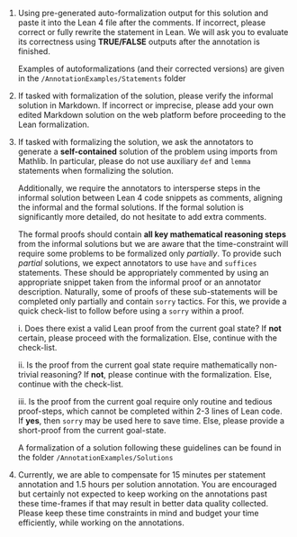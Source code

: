1. Using pre-generated auto-formalization output for this solution and paste it into the Lean 4 file after the comments. If incorrect, please correct or fully rewrite the statement in Lean. We will ask you to evaluate its correctness using **TRUE/FALSE** outputs after the annotation is finished.

    Examples of autoformalizations (and their corrected versions) are given in the `/AnnotationExamples/Statements` folder

2. If tasked with formalization of the solution, please verify the informal solution in Markdown. If incorrect or imprecise, please add your own edited Markdown solution on the web platform before proceeding to the Lean formalization.

3. If tasked with formalizing the solution, we ask the annotators to generate a **self-contained** solution of the problem using imports from Mathlib. In particular, please do not use auxiliary `def` and `lemma` statements when formalizing the solution.

    Additionally, we require the annotators to intersperse steps in the informal solution between Lean 4 code snippets as comments, aligning the informal and the formal solutions. If the formal solution is significantly more detailed, do not hesitate to add extra comments. 

    The formal proofs should contain **all key mathematical reasoning steps** from the informal solutions but we are aware that the time-constraint will require some problems to be formalized only *partially*. To provide such *partial* solutions, we expect annotators to use `have` and `suffices` statements. These should be appropriately commented by using an appropriate snippet taken from the informal proof or an annotator description. Naturally, some of proofs of these sub-statements will be completed only partially and contain `sorry` tactics. For this, we provide a quick check-list to follow before using a `sorry` within a proof.

    i. Does there exist a valid Lean proof from the current goal state? If **not** certain, please proceed with the formalization. Else, continue with the check-list.

    ii. Is the proof from the current goal state require mathematically non-trivial reasoning? If **not**, please continue with the formalization. Else, continue with the check-list.

    iii. Is the proof from the current goal require only routine and tedious proof-steps, which cannot be completed within 2-3 lines of Lean code. If **yes**, then `sorry` may be used here to save time. Else, please provide a short-proof from the current goal-state.

    A formalization of a solution following these guidelines can be found in the folder `/AnnotationExamples/Solutions`

4. Currently, we are able to compensate for 15 minutes per statement annotation and 1.5 hours per solution annotation. You are encouraged but certainly not expected to keep working on the annotations past these time-frames if that may result in better data quality collected. Please keep these time constraints in mind and budget your time efficiently, while working on the annotations.
